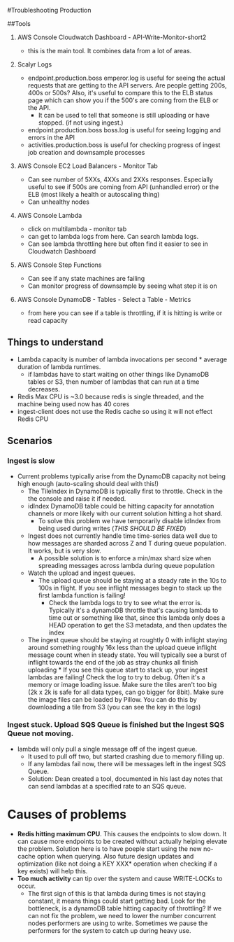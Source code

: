 #Troubleshooting Production

##Tools
1. AWS Console Cloudwatch Dashboard - API-Write-Monitor-short2
    * this is the main tool.  It combines data from a lot of areas.
2. Scalyr Logs
    * endpoint.production.boss emperor.log is useful for seeing the actual requests that are getting to the API servers.  Are people getting 200s, 400s or 500s? Also, it's useful to compare this to the ELB status page which can show you if the 500's are coming from the ELB or the API.
    	* It can be used to tell that someone is still uploading or have stopped. (if not using ingest.)
    * endpoint.production.boss boss.log is useful for seeing logging and errors in the API
    * activities.production.boss is useful for checking progress of ingest job creation and downsample processes

3. AWS Console EC2 Load Balancers - Monitor Tab
   * Can see number of 5XXs, 4XXs and 2XXs responses. Especially useful to see if 500s are coming from API (unhandled error) or the ELB (most likely a health or autoscaling thing)
   * Can unhealthy nodes 
   
4. AWS Console Lambda
   * click on multilambda - monitor tab
   * can get to lambda logs from here. Can search lambda logs.
   * Can see lambda throttling here but often find it easier to see in Cloudwatch Dashboard
   
5. AWS Console Step Functions
	* Can see if any state machines are failing
	* Can monitor progress of downsample by seeing what step it is on
	
6. AWS Console DynamoDB - Tables - Select a Table - Metrics
   * from here you can see if a table is throttling, if it is hitting is write or read capacity

## Things to understand
* Lambda capacity is number of lambda invocations per second * average duration of lambda runtimes.
   * if lambdas have to start waiting on other things like DynamoDB tables or S3, then number of lambdas that can run at a time decreases.
* Redis Max CPU is ~3.0 because redis is single threaded, and the machine being used now has 40 cores
* ingest-client does not use the Redis cache so using it will not effect Redis CPU 


## Scenarios

### Ingest is slow
* Current problems typically arise from the DynamoDB capacity not being high enough (auto-scaling should deal with this!) 
	* The TileIndex in DynamoDB is typically first to throttle.  Check in the
  the console and raise it if needed.
	* idIndex DynamoDB table could be hitting capacity for annotation channels or more likely with our current solution hitting a hot shard.
		* To solve this problem we have temporarily disable idIndex from being used during writes (*THIS SHOULD BE FIXED*)
	* Ingest does not currently handle time time-series data well due to how messages are sharded across Z and T during queue population. It works, but is very slow.
		* A possible solution is to enforce a min/max shard size when spreading messages across lambda during queue population
	* Watch the upload and ingest queues.  
		* The upload queue should be staying at a steady rate in the 10s to 100s in flight. If you see inflight messages begin to stack up the first lambda function is failing!
			* Check the lambda logs to try to see what the error is. Typically it's a dynamoDB throttle that's causing lambda to time out or something like that, since this lambda only does a HEAD operation to get the S3 metadata, and then updates the index	 	
     * The ingest queue should be staying at roughtly 0 with inflight staying around something roughly 16x less than the upload queue inflight message count when in steady state. You will typically see a burst of inflight towards the end of the job as stray chunks all finish uploading
     		*  If you see this queue start to stack up, your ingest lambdas are failing! Check the log to try to debug. Often it's a memory or image loading issue. Make sure the tiles aren't too big (2k x 2k is safe for all data types, can go bigger for 8bit). Make sure the image files can be loaded by Pillow. You can do this by downloading a tile from S3 (you can see the key in the logs)
 
### Ingest stuck.  Upload SQS Queue is finished but the Ingest SQS Queue not moving.
* lambda will only pull a single message off of the ingest queue.  
  * It used to pull off two, but started crashing due to memory filling up.
  * If any lambdas fail now, there will be messages left in the ingest SQS Queue.
  * Solution: Dean created a tool, documented in his last day notes that can send lambdas at a specified rate to an SQS queue.
  
# Causes of problems
* **Redis hitting maximum CPU**.  This causes the endpoints to slow down.  It can cause more endpoints to be created without actually helping elevate the problem.  Solution here is to have poeple start using the new no-cache option when querying. Also future design updates and optimization (like not doing a KEY XXX* operation when checking if a key exists) will help this.
* **Too much activity** can tip over the system and cause WRITE-LOCKs to occur.  
   * The first sign of this is that lambda during times is not staying 
constant, it means things could start getting bad.  Look for the bottleneck, is a dynamoDB table hitting capacity of throttling?  If we can not fix the problem, we need to lower the number concurrent nodes performers are using to write.  Sometimes we pause the performers for the system to catch up during heavy use.





  
